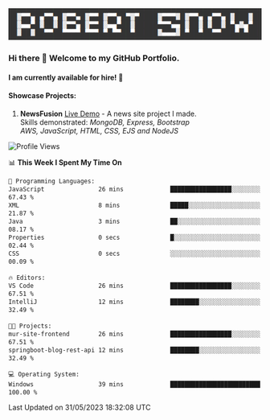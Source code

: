 <img alt="myname" src="assets/name.png" />

### Hi there 👋 Welcome to my GitHub Portfolio.
#### I am currently available for hire!  :briefcase:

#### Showcase Projects:

1. **NewsFusion** [Live Demo](https://news-1-f7223358.deta.app/) - A news site project I made.\
Skills demonstrated: *MongoDB, Express, Bootstrap\
AWS, JavaScript, HTML, CSS, EJS and NodeJS*

<!--START_SECTION:waka-->
![Profile Views](http://img.shields.io/badge/Profile%20Views-0-blue)

📊 **This Week I Spent My Time On** 

```text
💬 Programming Languages: 
JavaScript               26 mins             █████████████████░░░░░░░░   67.43 % 
XML                      8 mins              █████░░░░░░░░░░░░░░░░░░░░   21.87 % 
Java                     3 mins              ██░░░░░░░░░░░░░░░░░░░░░░░   08.17 % 
Properties               0 secs              █░░░░░░░░░░░░░░░░░░░░░░░░   02.44 % 
CSS                      0 secs              ░░░░░░░░░░░░░░░░░░░░░░░░░   00.09 % 

🔥 Editors: 
VS Code                  26 mins             █████████████████░░░░░░░░   67.51 % 
IntelliJ                 12 mins             ████████░░░░░░░░░░░░░░░░░   32.49 % 

🐱‍💻 Projects: 
mur-site-frontend        26 mins             █████████████████░░░░░░░░   67.51 % 
springboot-blog-rest-api 12 mins             ████████░░░░░░░░░░░░░░░░░   32.49 % 

💻 Operating System: 
Windows                  39 mins             █████████████████████████   100.00 % 
```


 Last Updated on 31/05/2023 18:32:08 UTC
<!--END_SECTION:waka-->

<!--
**robjsnow/robjsnow** is a ✨ _special_ ✨ repository because its `README.md` (this file) appears on your GitHub profile.

Here are some ideas to get you started:

- 🔭 I’m currently working on ...
- 🌱 I’m currently learning ...
- 👯 I’m looking to collaborate on ...
- 🤔 I’m looking for help with ...
- 💬 Ask me about ...
- 📫 How to reach me: ...
- 😄 Pronouns: ...
- ⚡ Fun fact: ...
-->
